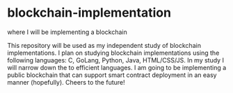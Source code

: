 # blockchain-implementation
where I will be implementing a blockchain

This repository will be used as my independent study of blockchain implementations. I plan on studying blockchain implementations using the following languages: C, GoLang, Python, Java, HTML/CSS/JS. In my study I will narrow down the to efficient languages. 
I am going to be implementing a public blockchain that can support smart contract deployment in an easy manner (hopefully).
Cheers to the future!
